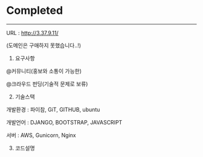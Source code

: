 # Completed
---
URL : http://3.37.9.11/

(도메인은 구매하지 못했습니다..!)

1. 요구사항

@커뮤니티(홍보와 소통이 가능한)

@크라우드 펀딩(기술적 문제로 보류)


2. 기술스택

개발환경 : 파이참, GiT, GITHUB, ubuntu

개발언어 : DJANGO, BOOTSTRAP, JAVASCRIPT

서버 : AWS, Gunicorn, Nginx 

3. 코드설명


